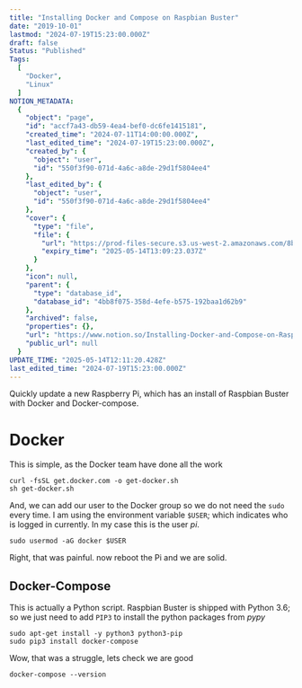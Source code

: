 ```yaml
---
title: "Installing Docker and Compose on Raspbian Buster"
date: "2019-10-01"
lastmod: "2024-07-19T15:23:00.000Z"
draft: false
Status: "Published"
Tags:
  [
    "Docker",
    "Linux"
  ]
NOTION_METADATA:
  {
    "object": "page",
    "id": "accf7a43-db59-4ea4-bef0-dc6fe1415181",
    "created_time": "2024-07-11T14:00:00.000Z",
    "last_edited_time": "2024-07-19T15:23:00.000Z",
    "created_by": {
      "object": "user",
      "id": "550f3f90-071d-4a6c-a8de-29d1f5804ee4"
    },
    "last_edited_by": {
      "object": "user",
      "id": "550f3f90-071d-4a6c-a8de-29d1f5804ee4"
    },
    "cover": {
      "type": "file",
      "file": {
        "url": "https://prod-files-secure.s3.us-west-2.amazonaws.com/8bc3c4f0-c291-4309-a955-a5876c66b3de/8ba41f87-45a0-4974-8749-cd2ff699092a/banner.png?X-Amz-Algorithm=AWS4-HMAC-SHA256&X-Amz-Content-Sha256=UNSIGNED-PAYLOAD&X-Amz-Credential=ASIAZI2LB466QZT7DB5G%2F20250514%2Fus-west-2%2Fs3%2Faws4_request&X-Amz-Date=20250514T120923Z&X-Amz-Expires=3600&X-Amz-Security-Token=IQoJb3JpZ2luX2VjEFwaCXVzLXdlc3QtMiJHMEUCIQD0fuWIrCqgak16VjFqzUDaGGPmEd6%2Bi4ug3is%2ByhZipQIgCD38fsERZMn38iecjD26PGlgJnAUmuCUgw8APF%2Fn5asq%2FwMIFRAAGgw2Mzc0MjMxODM4MDUiDFTPkIC1JSu6Rasj6ircAwEx2UfxFUzMeBTIjBHwVXoMG158vEghuXUHJdzBcdR2NCMoeAM3pn9HUKhnZEdFBi936aCFpZKkjTQlv%2BZett9gDoYawifQvGxoix6pkUiE0A5JsFzQABZRz%2FZnj4d86dpcU9p2UaiY%2B0Y3ppZsd2U0mQWTDwGlhMgIZxbpF78D9TlP86pRpYj6sROeVGfmBuIGGZX1aH2MyYnQVo%2BgeSZ6vGdDcydmNATAc%2Fsl7gqxmosUCMfEv7mGopdsyiyLHDVqBxYqrXG%2BtPVJizkob5uWnI3BavB5DPXd6WHOF3z3%2FRdi8H%2BDcoUpyqhB2U%2Fe34xub7kPCdvU8r6eZ1fnb2r2B94A56IYT%2FIMV0n%2B17jnObkksNRK5pk88Hv4YMYS1dhnPltnBBeXRZLPKsrHwf%2BGHSINqbIzQ7gYYYlLBa3s2ILaE0zgzqNzQTGRD%2BYMWPqBoK%2FptrAWWWmldIGgJT0kFVW40LNEx9GShvg8zwiX4r4wg9sdnbK7SMEcdV0GgaeA%2Fgd4%2B75oIMxSjXfIHsnDy56pVc0gmdIbYHQZ%2FYCA52IvydehKAZ6fVujGLeU6hxrz5vIithgAXxU%2Fy4O13%2F7lHqTjbrKcaziG7MpCxFHMfAceUEVA5eip94PMImGksEGOqUBA2GBoYj9u39%2FFYYpNpSzN92Q6eWWbanFnVSperWQe7xuE8GyXpPhKgJgvPxZn8sOw4jaPjIRKZf0mXMN3viNflA3myYzpdHdOIGn3g%2FlvXsMhjQ1zbyzyy0AjU42aBAj2dDDLoaHywWvQ5ov1SI4S3bUZiIi%2BJJ0AqHxz8mkysrShyhZHEh4H4MgEzDwOfxi1o0PPFx5Mmqzx6kmzCRMyghu99t0&X-Amz-Signature=ba073a96c1f4bcddde172264b6f14f5b2fa511dc1544213c512e1ec5588ac973&X-Amz-SignedHeaders=host&x-id=GetObject",
        "expiry_time": "2025-05-14T13:09:23.037Z"
      }
    },
    "icon": null,
    "parent": {
      "type": "database_id",
      "database_id": "4bb8f075-358d-4efe-b575-192baa1d62b9"
    },
    "archived": false,
    "properties": {},
    "url": "https://www.notion.so/Installing-Docker-and-Compose-on-Raspbian-Buster-accf7a43db594ea4bef0dc6fe1415181",
    "public_url": null
  }
UPDATE_TIME: "2025-05-14T12:11:20.428Z"
last_edited_time: "2024-07-19T15:23:00.000Z"
---
```


Quickly update a new Raspberry Pi, which has an install of Raspbian Buster with Docker and Docker-compose.

# Docker

This is simple, as the Docker team have done all the work

```shell
curl -fsSL get.docker.com -o get-docker.sh
sh get-docker.sh
```

And, we can add our user to the Docker group so we do not need the `sudo` every time. I am using the environment variable `$USER`; which indicates who is logged in currently. In my case this is the user *pi*.

```shell
sudo usermod -aG docker $USER
```

Right, that was painful. now reboot the Pi and we are solid.

## Docker-Compose

This is actually a Python script. Raspbian Buster is shipped with Python 3.6; so we just need to add `PIP3` to install the python packages from *pypy*

```shell
sudo apt-get install -y python3 python3-pip
sudo pip3 install docker-compose
```

Wow, that was a struggle, lets check we are good

```shell
docker-compose --version
```

